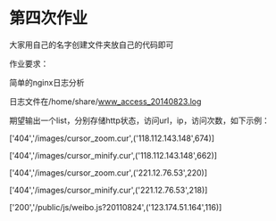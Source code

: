 # 第四次作业 
       
大家用自己的名字创建文件夹放自己的代码即可      
       
作业要求：

简单的nginx日志分析

日志文件在/home/share/www_access_20140823.log

期望输出一个list，分别存储http状态，访问url，ip，访问次数，如下示例：

['404','/images/cursor_zoom.cur',('118.112.143.148',674)]

['404','/images/cursor_minify.cur',('118.112.143.148',662)]

['404','/images/cursor_zoom.cur',('221.12.76.53',220)]

['404','/images/cursor_minify.cur',('221.12.76.53',218)]

['200','/public/js/weibo.js?20110824',('123.174.51.164',116)]
